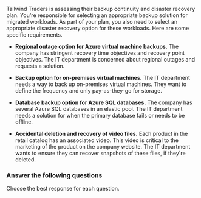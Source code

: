 

Tailwind Traders is assessing their backup continuity and disaster recovery plan. You're responsible for selecting an appropriate backup solution for migrated workloads. As part of your plan, you also need to select an appropriate disaster recovery option for these workloads. Here are some specific requirements. 

- **Regional outage option for Azure virtual machine backups.** The company has stringent recovery time objectives and recovery point objectives. The IT department is concerned about regional outages and requests a solution.

- **Backup option for on-premises virtual machines.** The IT department needs a way to back up on-premises virtual machines. They want to define the frequency and only pay-as-they-go for storage. 

- **Database backup option for Azure SQL databases.** The company has several Azure SQL databases in an elastic pool. The IT department needs a solution for when the primary database fails or needs to be offline. 

- **Accidental deletion and recovery of video files.** Each product in the retail catalog has an associated video. This video is critical to the marketing of the product on the company website. The IT department wants to ensure they can recover snapshots of these files, if they're deleted.

### Answer the following questions

Choose the best response for each question.